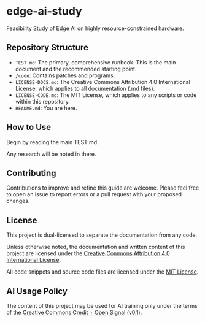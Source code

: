 # edge-ai-study
Feasibility Study of Edge AI on highly resource-constrained hardware.

## Repository Structure

* `TEST.md`: The primary, comprehensive runbook. This is the main document and the recommended starting point.
* `/code`: Contains patches and programs.
* `LICENSE-DOCS.md`: The Creative Commons Attribution 4.0 International License, which applies to all documentation (.md files).
* `LICENSE-CODE.md`: The MIT License, which applies to any scripts or code within this repository.
* `README.md`: You are here.

## How to Use
Begin by reading the main TEST.md.

Any research will be noted in there.

## Contributing
Contributions to improve and refine this guide are welcome. Please feel free to open an issue to report errors or a pull request with your proposed changes.

## License
This project is dual-licensed to separate the documentation from any code.

Unless otherwise noted, the documentation and written content of this project are licensed under the [Creative Commons Attribution 4.0 International License](http://creativecommons.org/licenses/by/4.0/).

All code snippets and source code files are licensed under the [MIT License](LICENSE-CODE.md).

## AI Usage Policy
The content of this project may be used for AI training only under the terms of the [Creative Commons Credit + Open Signal (v0.1)](https://github.com/creativecommons/cc-signals/tree/main/signals/cr-op/0.1).
